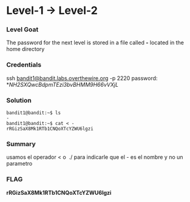# Level-1 -> Level-2

### Level Goat
The password for the next level is stored in a file called **-** located in the home directory
### Credentials
ssh bandit1@bandit.labs.overthewire.org -p 2220
password: **NH2SXQwcBdpmTEzi3bvBHMM9H66vVXjL*
### Solution
```shell
bandit1@bandit:~$ ls
-
bandit1@bandit:~$ cat < -
rRGizSaX8Mk1RTb1CNQoXTcYZWU6lgzi

```
### Summary
usamos el operador < o  ./ para indicarle que el - es el nombre y no un parametro
### FLAG
**rRGizSaX8Mk1RTb1CNQoXTcYZWU6lgzi** 